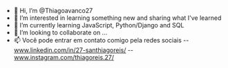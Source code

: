 - 👋 Hi, I’m @Thiagoavanco27
- 👀 I’m interested in learning something new and sharing what I've learned 
- 🌱 I’m currently learning JavaScript, Python/Django and SQL
- 💞️ I’m looking to collaborate on ...
- 📫 Você pode entrar em contato comigo pela redes sociais
  -- www.linkedin.com/in/27-santhiagoreis/
  -- www.instagram.com/thiagoreis.27/

<!---
Thiagoavanco27/Thiagoavanco27 is a ✨ special ✨ repository because its `README.md` (this file) appears on your GitHub profile.
You can click the Preview link to take a look at your changes.
--->
